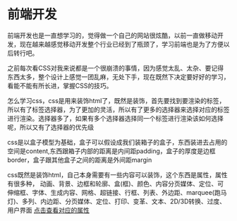 # 前端开发

前端开发也是一直想学习的，觉得做一个自己的网站很炫酷，以前一直做移动开发，现在越来越感觉移动开发整个行业已经到了瓶颈了，学习前端也是为了方便以后转行吧。

之前每次看CSS对我来说都是一个很崩溃的事情，因为感觉太乱、太杂、要记得东西太多，整个设计上感觉一团乱麻，无处下手，现在既然下决定要好好的学习，看能不能有所长进，掌握CSS的技巧。

怎么学习css，css是用来装饰html了，既然是装饰，首先要找到要渲染的标签，所以有了标签选择器，为了更加的灵活，所以有了更多的选择器来选择对应的标签进行渲染。选择器多了，如果有多个选择器选择同一个标签进行渲染该如何选择呢，所以又有了选择器的优先级

css是以盒子模型为基础，盒子可以假设成我们装箱子的盒子，东西装进去占用的空间是content,东西跟箱子内部的距离是内间距padding，盒子的厚度是边框border，盒子跟其他盒子之间的距离是外间距margin

css既然是装饰html，自己本身需要有一些内容可以装饰，这个东西是属性，属性有很多种，
动画、背景、边框和轮廓、盒(框)、颜色、内容分页媒体、定位、可伸缩框、字体、生成内容、网格、超链接、行框、列表、外边距、marquee(跑马灯)、多列、内边距、分页媒体、定位、打印、变革、文本、2D/3D转换、过度、用户界面
[点击查看对应的属性](https://www.w3school.com.cn/cssref/index.asp#userinterface)

